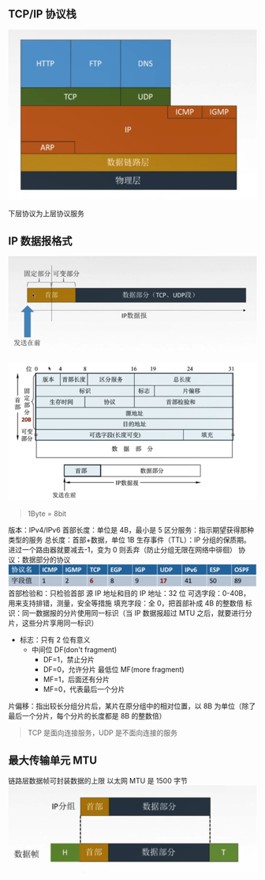 ## TCP/IP 协议栈

![网络层7](https://github.com/easterCat/networks/blob/master/img4/%E7%BD%91%E7%BB%9C%E5%B1%827.png?raw=true)

下层协议为上层协议服务

## IP 数据报格式

![网络层8](https://github.com/easterCat/networks/blob/master/img4/%E7%BD%91%E7%BB%9C%E5%B1%828.png?raw=true)
![网络层9](https://github.com/easterCat/networks/blob/master/img4/%E7%BD%91%E7%BB%9C%E5%B1%829.png?raw=true)

> 1Byte = 8bit

版本：IPv4/IPv6
首部长度：单位是 4B，最小是 5
区分服务：指示期望获得那种类型的服务
总长度：首部+数据，单位 1B
生存事件（TTL）：IP 分组的保质期。进过一个路由器就要减去-1，变为 0 则丢弃（防止分组无限在网络中徘徊）
协议：数据部分的协议
![网络层10](https://github.com/easterCat/networks/blob/master/img4/%E7%BD%91%E7%BB%9C%E5%B1%8210.png?raw=true)
首部检验和：只检验首部
源 IP 地址和目的 IP 地址：32 位
可选字段：0-40B，用来支持排错，测量，安全等措施
填充字段：全 0，把首部补成 4B 的整数倍
标识：同一数据报的分片使用同一标识（当 IP 数据报超过 MTU 之后，就要进行分片，这些分片享用同一标识）

- 标志：只有 2 位有意义
  - 中间位 DF(don't fragment)
    - DF=1，禁止分片
    - DF=0，允许分片
      最低位 MF(more fragment)
    - MF=1，后面还有分片
    - MF=0，代表最后一个分片

片偏移：指出较长分组分片后，某片在原分组中的相对位置，以 8B 为单位（除了最后一个分片，每个分片的长度都是 8B 的整数倍）

> TCP 是面向连接服务，UDP 是不面向连接的服务

## 最大传输单元 MTU

链路层数据帧可封装数据的上限
以太网 MTU 是 1500 字节
![网络层11](https://github.com/easterCat/networks/blob/master/img4/%E7%BD%91%E7%BB%9C%E5%B1%8211.png?raw=true)

